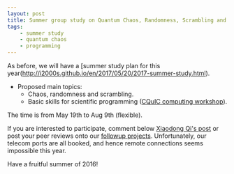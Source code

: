 ```yaml
---
layout: post
title: Summer group study on Quantum Chaos, Randomness, Scrambling and Scientific Computing Basics
tags:
    - summer study
    - quantum chaos
    - programming
---
```


As before, we will have a [summer study plan for this year(http://i2000s.github.io/en/2017/05/20/2017-summer-study.html).

* Proposed main topics:
    * Chaos, randomness and scrambling.
    * Basic skills for scientific programming ([CQuIC computing workshop](https://cquic.github.io/summer17-computing-workshop/)).

The time is from May 19th to Aug 9th (flexible).

If you are interested to participate, comment below [Xiaodong Qi's post](http://i2000s.github.io/en/2017/05/20/2017-summer-study.html) or post your peer reviews onto our [followup projects](https://cquic.github.io/summer17-computing-workshop/resources/followup-projects.html).
Unfortunately, our telecom ports are all booked, and hence remote connections seems impossible this year.

Have a fruitful summer of 2016!
